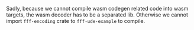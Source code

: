 Sadly, because we cannot compile wasm codegen related code into wasm targets, the wasm decoder has to be a separated lib. Otherwise we cannot import `fff-encoding` crate to `fff-ude-example` to compile.